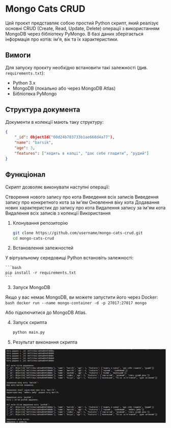 # Mongo Cats CRUD

Цей проєкт представляє собою простий Python скрипт, який реалізує основні CRUD (Create, Read, Update, Delete) операції з використанням MongoDB через бібліотеку PyMongo. В базі даних зберігається інформація про котів: ім'я, вік та їх характеристики.

## Вимоги

Для запуску проєкту необхідно встановити такі залежності (див. `requirements.txt`):

- Python 3.x
- MongoDB (локально або через MongoDB Atlas)
- Бібліотека PyMongo

## Структура документа

Документи в колекції мають таку структуру:

```json
{
    "_id": ObjectId("60d24b783733b1ae668d4a77"),
    "name": "barsik",
    "age": 3,
    "features": ["ходить в капці", "дає себе гладити", "рудий"]
}
```

## Функціонал

Скрипт дозволяє виконувати наступні операції:

Створення нового запису про кота
Виведення всіх записів
Виведення запису про конкретного кота за ім'ям
Оновлення віку кота
Додавання нових характеристик до запису про кота
Видалення запису за ім'ям кота
Видалення всіх записів з колекції
Використання

1. Клонування репозиторію
    ```bash
    git clone https://github.com/username/mongo-cats-crud.git
    cd mongo-cats-crud
    ```

2. Встановлення залежностей

У віртуальному середовищі Python встановіть залежності:

    ```bash
    pip install -r requirements.txt
    ```

3. Запуск MongoDB

Якщо у вас немає MongoDB, ви можете запустити його через Docker:
    ```bash
    docker run --name mongo-container -d -p 27017:27017 mongo
    ```

Або підключитися до MongoDB Atlas.

4. Запуск скрипта
    ```bash
    python main.py
    ```

5. Результат виконання скрипта

![02-mongo-cats-crud-result](02-mongo-cats-crud-result.jpg)